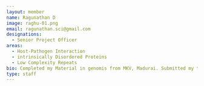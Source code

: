 ```yaml
---
layout: member
name: Ragunathan D 
image: raghu-01.png
email: ragunathan.sci@gmail.com
designations: 
  - Senior Project Officer  
areas:
  - Host-Pathogen Interaction
  - intrinsically Disordered Proteins
  - Low Complexity Repeats
bio: Completed my Material in genomis from MKV, Madurai. Submitted my thesis in molecular virology from SLS,Jnv. 
type: staff
---
```

